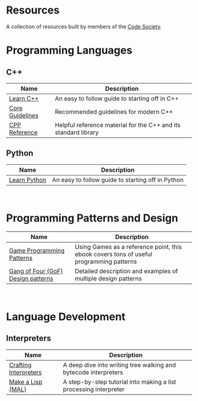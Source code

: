 # Resources

A collection of resources built by members of the [Code Society](https://codesociety.xyz/).

# Programming Languages

## C++ 

| Name        | Description |
| ----------- | ----------- |
| [Learn C++](https://www.learn-cpp.org/) | An easy to follow guide to starting off in C++ |
| [Core Guidelines](http://isocpp.github.io/CppCoreGuidelines/CppCoreGuidelines#S-cpl) | Recommended guidelines for modern C++ |
| [CPP Reference](https://en.cppreference.com/w/) | Helpful reference material for the C++ and its standard library |

## Python 

| Name        | Description |
| ----------- | ----------- |
| [Learn Python](https://www.learnpython.org/) | An easy to follow guide to starting off in Python |

<br>

# Programming Patterns and Design

| Name        | Description |
| ----------- | ----------- |
| [Game Programming Patterns](https://gameprogrammingpatterns.com/contents.html) | Using Games as a reference point, this ebook covers tons of useful programming patterns |
| [Gang of Four (GoF) Design patterns](https://www.digitalocean.com/community/tutorials/gangs-of-four-gof-design-patterns) | Detailed description and examples of multiple design patterns |

<br>

# Language Development

## Interpreters 



| Name        | Description |
| ----------- | ----------- |
| [Crafting Interpreters](https://craftinginterpreters.com/contents.html) | A deep dive into writing tree walking and bytecode interpreters |
| [Make a Lisp (MAL)](https://github.com/kanaka/mal) | A step-by-step tutorial into making a list processing interpreter |